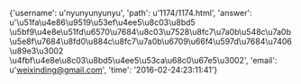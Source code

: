 {'username': u'nyunyunyunyu', 'path': u'1174/1174.html', 'answer': u'\u51fa\u4e86\u9519\u53ef\u4ee5\u8c03\u8bd5 \u5bf9\u4e8e\u51fd\u6570\u7684\u8c03\u7528\u8fc7\u7a0b\u548c\u7a0b\u5e8f\u7684\u8fd0\u884c\u8fc7\u7a0b\u6709\u66f4\u597d\u7684\u7406\u89e3\u3002 \u4fbf\u4e8e\u8c03\u8bd5\u4ee5\u53ca\u68c0\u67e5\u3002', 'email': u'weixinding@gmail.com', 'time': '2016-02-24:23:11:41'}